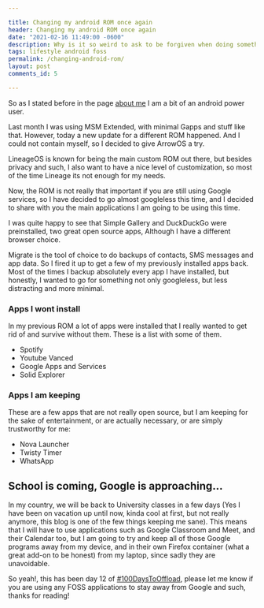 ```yaml
---

title: Changing my android ROM once again
header: Changing my android ROM once again
date: "2021-02-16 11:49:00 -0600"
description: Why is it so weird to ask to be forgiven when doing something wrong but "it's not a big deal"
tags: lifestyle android foss
permalink: /changing-android-rom/
layout: post
comments_id: 5

---
```


So as I stated before in the page [about me](/about) I am a bit of an android power user.

Last month I was using MSM Extended, with minimal Gapps and stuff like that. However, today a new update for a different ROM happened. And I could not contain myself, so I decided to give ArrowOS a try.

LineageOS is known for being the main custom ROM out there, but besides privacy and such, I also want to have a nice level of customization, so most of the time Lineage its not enough for my needs.

Now, the ROM is not really that important if you are still using Google services, so I have decided to go almost googleless this time, and I decided to share with you the main applications I am going to be using this time.

I was quite happy to see that Simple Gallery and DuckDuckGo were preinstalled, two great open source apps, Although I have a different browser choice.

Migrate is the tool of choice to do backups of contacts, SMS messages and app data. So I fired it up to get a few of my previously installed apps back. Most of the times I backup absolutely every app I have installed, but honestly, I wanted to go for something not only googleless, but less distracting and more minimal.

### Apps I wont install

In my previous ROM a lot of apps were installed that I really wanted to get rid of and survive without them. These is a list with some of them.

* Spotify
* Youtube Vanced
* Google Apps and Services
* Solid Explorer

### Apps I am keeping

These are a few apps that are not really open source, but I am keeping for the sake of entertainment, or are actually necessary, or are simply trustworthy for me:

* Nova Launcher
* Twisty Timer
* WhatsApp

## School is coming, Google is approaching...

In my country, we will be back to University classes in a few days (Yes I have been on vacation up until now, kinda cool at first, but not really anymore, this blog is one of the few things keeping me sane). This means that I will have to use applications such as Google Classroom and Meet, and their Calendar too, but I am going to try and keep all of those Google programs away from my device, and in their own Firefox container (what a great add-on to be honest) from my laptop, since sadly they are unavoidable.

So yeah!, this has been day 12 of [#100DaysToOffload](https://100daystooffload.com), please let me know if you are using any FOSS applications to stay away from Google and such, thanks for reading!
